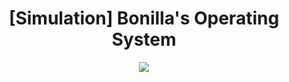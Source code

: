 <h1 align='center'>[Simulation] Bonilla's Operating System</h1>

   <p align="center">
   <img src="https://img.shields.io/badge/STATUS-PAUSADO-lightgray">
   </p>
